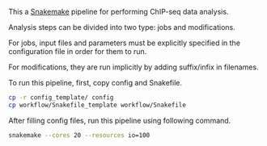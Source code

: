 
This a [Snakemake](https://snakemake.github.io/) pipeline for performing ChIP-seq data analysis.

Analysis steps can be divided into two type: jobs and modifications.

For jobs, input files and parameters must be explicitly specified in the configuration file in order for them to run.

For modifications, they are run implicitly by adding suffix/infix in filenames.

To run this pipeline, first, copy config and Snakefile.

```bash
cp -r config_template/ config
cp workflow/Snakefile_template workflow/Snakefile
```

After filling config files, run this pipeline using following command.

```bash
snakemake --cores 20 --resources io=100
```
